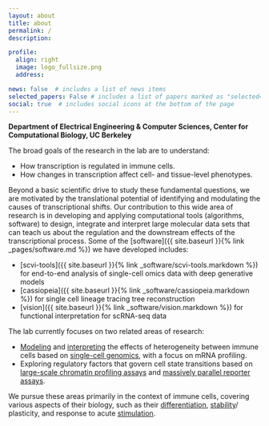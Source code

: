 ```yaml
---
layout: about
title: about
permalink: /
description:

profile:
  align: right
  image: logo_fullsize.png
  address:

news: false  # includes a list of news items
selected_papers: False # includes a list of papers marked as "selected={true}"
social: true  # includes social icons at the bottom of the page
---
```



**Department of Electrical Engineering & Computer Sciences, Center for Computational Biology, UC Berkeley**

<!-- <img align="right" height="225px" src="assets/img/logo_fullsize.png"> -->

The broad goals of the research in the lab are to understand:

- How transcription is regulated in immune cells.
- How changes in transcription affect cell- and tissue-level phenotypes.

Beyond a basic scientific drive to study these fundamental questions, we are motivated by the translational potential of identifying and modulating the causes of transcriptional shifts. Our contribution to this wide area of research is in developing and applying computational tools (algorithms, software) to design, integrate and interpret large molecular data sets that can teach us about the regulation and the downstream effects of the transcriptional process. Some of the [software]({{ site.baseurl }}{% link _pages/software.md %}) we have developed includes:

- [scvi-tools]({{ site.baseurl }}{% link _software/scvi-tools.markdown %}) for end-to-end analysis of single-cell omics data with deep generative models
- [cassiopeia]({{ site.baseurl }}{% link _software/cassiopeia.markdown %}) for single cell lineage tracing tree reconstruction
- [vision]({{ site.baseurl }}{% link _software/vision.markdown %}) for functional interpretation for scRNA-seq data


The lab currently focuses on two related areas of research:

- [Modeling](https://www.nature.com/articles/s41592-018-0229-2) and [interpreting](https://nature-research-under-consideration.nature.com/users/37265-nature-communications/posts/48921-integrated-single-cell-analysis-of-blood-and-cerebrospinal-fluid-leukocytes-in-multiple-sclerosis) the effects of heterogeneity between immune cells based on [single-cell genomics](https://www.nature.com/articles/nbt.3711), with a focus on mRNA profiling.
- Exploring regulatory factors that govern cell state transitions based on [large-scale chromatin profiling assays](https://www.ncbi.nlm.nih.gov/pubmed/27789799) and [massively parallel reporter assays](https://www.cell.com/cell-stem-cell/pdfExtended/S1934-5909(19)30421-7).

We pursue these areas primarily in the context of immune cells, covering various aspects of their biology, such as their [differentiation](http://www.nature.com/nature/journal/v496/n7446/full/nature11981.html), [stability](http://www.nature.com/nature/journal/vaop/ncurrent/full/nature11984.html)/ plasticity, and response to acute [stimulation](http://www.cell.com/molecular-cell/retrieve/pii/S1097276512006570).


<!-- The lab is part of the Department of Electrical Engineering & Computer Sciences and the Center for Computational Biology at UC Berkeley. -->


<!-- Write your biography here. Tell the world about yourself. Link to your favorite [subreddit](http://reddit.com){:target="\_blank"}. You can put a picture in, too. The code is already in, just name your picture `prof_pic.jpg` and put it in the `img/` folder.

Put your address / P.O. box / other info right below your picture. You can also disable any these elements by editing `profile` property of the YAML header of your `_pages/about.md`. Edit `_bibliography/papers.bib` and Jekyll will render your [publications page](/al-folio/publications/) automatically.

Link to your social media connections, too. This theme is set up to use [Font Awesome icons](http://fortawesome.github.io/Font-Awesome/){:target="\_blank"} and [Academicons](https://jpswalsh.github.io/academicons/){:target="\_blank"}, like the ones below. Add your Facebook, Twitter, LinkedIn, Google Scholar, or just disable all of them. -->
